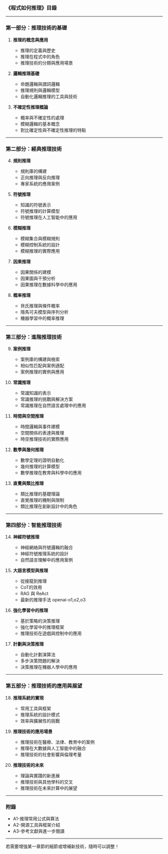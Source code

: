 ### **《程式如何推理》目錄**

---

### **第一部分：推理技術的基礎**
1. **推理的概念與應用**
   - 推理的定義與歷史
   - 推理在程式中的角色
   - 推理技術的分類與應用場景

2. **邏輯推理基礎**
   - 命題邏輯與謂詞邏輯
   - 推理規則與邏輯模型
   - 自動化邏輯推理的工具與技術

3. **不確定性推理概論**
   - 概率與不確定性的處理
   - 模糊邏輯的基本概念
   - 對比確定性與不確定性推理的特點

---

### **第二部分：經典推理技術**
4. **規則推理**
   - 規則庫的構建
   - 正向推理與反向推理
   - 專家系統的應用案例

5. **符號推理**
   - 知識的符號表示
   - 符號推理的計算模型
   - 符號推理在人工智能中的應用

6. **模糊推理**
   - 模糊集合與模糊規則
   - 模糊控制系統的設計
   - 模糊推理的實際應用

7. **因果推理**
   - 因果關係的建模
   - 因果圖與干預分析
   - 因果推理在數據科學中的應用

8. **概率推理**
   - 貝氏推理與條件概率
   - 隱馬可夫模型與序列分析
   - 機器學習中的概率推理

---

### **第三部分：進階推理技術**
9. **案例推理**
   - 案例庫的構建與檢索
   - 相似性匹配與案例適配
   - 案例推理的實例與應用

10. **常識推理**
    - 常識知識的表示
    - 常識推理的挑戰與解決方案
    - 常識推理在自然語言處理中的應用

11. **時間與空間推理**
    - 時間邏輯與事件建模
    - 空間關係的表達與推理
    - 時空推理技術的實際應用

12. **數學與幾何推理**
    - 數學定理的證明自動化
    - 幾何推理的計算模型
    - 數學推理在教育與科學中的應用

13. **直覺與類比推理**
    - 類比推理的基礎理論
    - 直覺推理的機制與限制
    - 類比推理在創新設計中的角色

---

### **第四部分：智能推理技術**
14. **神經符號推理**
    - 神經網絡與符號邏輯的融合
    - 神經符號推理系統的設計
    - 自然語言理解中的應用案例

15. **大語言模型與推理**
    - 從接龍到推理
    - CoT的效用
    - RAG 與 ReAct
    - 最新的推理手法 openai-o1,o2,o3

16. **強化學習中的推理**
    - 基於策略的決策推理
    - 強化學習中的推理框架
    - 推理技術在遊戲與控制中的應用

17. **計劃與決策推理**
    - 自動化計劃演算法
    - 多步決策問題的解決
    - 決策推理在機器人學中的應用

---

### **第五部分：推理技術的應用與展望**
18. **推理系統的實現**
    - 常用工具與框架
    - 推理系統的設計模式
    - 效率與擴展性的挑戰

19. **推理技術的應用場景**
    - 推理技術在醫療、法律、教育中的案例
    - 推理在大數據與人工智能中的融合
    - 推理技術的社會影響與倫理考量

20. **推理技術的未來**
    - 理論與實踐的新進展
    - 推理技術與其他學科的交叉
    - 推理技術在未來計算中的展望

---

### **附錄**
- A1-推理常用公式與算法
- A2-開源工具與框架介紹
- A3-參考文獻與進一步閱讀

--- 

若需要增強某一章節的細節或增補新技術，隨時可以調整！